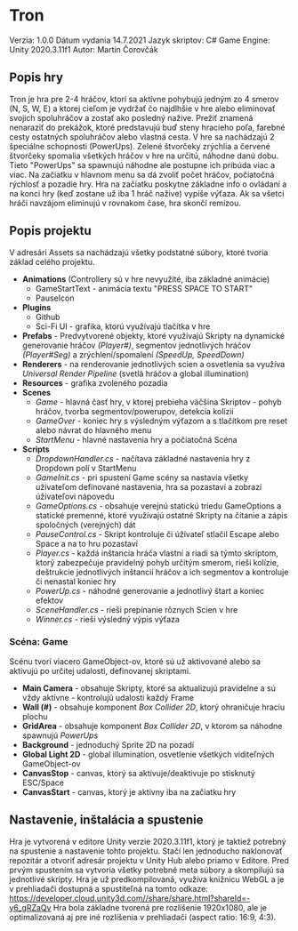 # Tron
Verzia: 1.0.0
Dátum vydania 14.7.2021
Jazyk skriptov: C#
Game Engine: Unity 2020.3.11f1
Autor: Martin Čorovčák

## Popis hry
Tron je hra pre 2-4 hráčov, ktorí sa aktívne pohybujú jedným zo 4 smerov (N, S, W, E) a ktorej cieľom je vydržať čo najdlhšie v hre alebo eliminovať svojich spoluhráčov a zostať ako posledný nažive.
Prežiť znamená nenaraziť do prekážok, ktoré predstavujú buď steny hracieho poľa, farebné cesty ostatných spoluhráčov alebo vlastná cesta. 
V hre sa nachádzajú 2 špeciálne schopnosti (PowerUps). Zelené štvorčeky zrýchlia a červené štvorčeky spomalia všetkých hráčov v hre na určitú, náhodne danú dobu. Tieto "PowerUps" sa spawnujú náhodne ale postupne ich pribúda viac a viac.
Na začiatku v hlavnom menu sa dá zvoliť počet hráčov, počiatočná rýchlosť a pozadie hry. Hra na začiatku poskytne základne info o ovládaní a na konci hry (keď zostane už iba 1 hráč nažive) vypíše výťaza. Ak sa všetci hráči navzájom eliminujú v rovnakom čase, hra skončí remízou.

## Popis projektu
V adresári Assets sa nachádzajú všetky podstatné súbory, ktoré tvoria základ celého projektu.

- **Animations** (Controllery sú v hre nevyužité, iba základné animácie)
    - GameStartText - animácia textu "PRESS SPACE TO START"
    - PauseIcon
- **Plugins**
    - Github
    - Sci-Fi UI - grafika, ktorú využívajú tlačítka v hre
- **Prefabs** - Predvytvorené objekty, ktoré využívajú Skripty na dynamické generovanie hráčov *(Player#)*, segmentov jednotlivých hráčov *(Player#Seg)* a zrýchlení/spomalení *(SpeedUp, SpeedDown)*
- **Renderers** - na renderovanie jednotlivých scien a osvetlenia sa využíva *Universal Render Pipeline* (svetlá hráčov a global illumination)
- **Resources** - grafika zvoleného pozadia
- **Scenes**
    - *Game* - hlavná časť hry, v ktorej prebieha väčšina Skriptov - pohyb hráčov, tvorba segmentov/powerupov, detekcia kolízií
    - *GameOver* - koniec hry s výsledným výťazom a s tlačítkom pre reset alebo návrat do hlavného menu
    - *StartMenu* - hlavné nastavenia hry a počiatočná Scéna
- **Scripts**
    - *DropdownHandler.cs* - načítava základné nastavenia hry z Dropdown polí v StartMenu
    - *GameInit.cs* - pri spustení Game scény sa nastavia všetky užívateľom definované nastavenia, hra sa pozastaví a zobrazí úžívateľovi nápovedu
    - *GameOptions.cs* - obsahuje verejnú statickú triedu GameOptions a statické premenné, ktoré využívajú ostatné Skripty na čítanie a zápis spoločných (verejných) dát
    - *PauseControl.cs* - Skript kontroluje či úžívateľ stlačil Escape alebo Space a na to hru pozastaví
    - *Player.cs* - každá inštancia hráča vlastní a riadi sa týmto skriptom, ktorý zabezpečuje pravidelný pohyb určitým smerom, rieši kolízie, deštrukcie jednotlivých inštancií hráčov a ich segmentov a kontroluje či nenastal koniec hry
    - *PowerUp.cs* - náhodné generovanie a jednotlivý štart a koniec efektov
    - *SceneHandler.cs* - rieši prepínanie rôznych Scien v hre
    - *Winner.cs* - rieši výsledný výpis výťaza

### Scéna: Game
Scénu tvorí viacero GameObject-ov, ktoré sú už aktivované alebo sa aktivujú po určitej udalosti, definovanej skriptami.

- **Main Camera** - obsahuje Skripty, ktoré sa aktualizujú pravidelne a sú vždy aktívne - kontrolujú udalosti každý Frame
- **Wall (#)** - obsahuje komponent *Box Collider 2D*, ktorý ohraničuje hraciu plochu
- **GridArea** - obsahuje komponent *Box Collider 2D*, v ktorom sa náhodne spawnujú *PowerUps*
- **Background** - jednoduchý Sprite 2D na pozadí
- **Global Light 2D** - global illumination, osvetlenie všetkých viditeľných GameObject-ov
- **CanvasStop** - canvas, ktorý sa aktivuje/deaktivuje po stisknutý ESC/Space
- **CanvasStart** - canvas, ktorý je aktívny iba na začiatku hry

## Nastavenie, inštalácia a spustenie
Hra je vytvorená v editore Unity verzie 2020.3.11f1, ktorý je taktiež potrebný na spustenie a nastavenie tohto projektu. Stačí len jednoducho naklonovať repozitár a otvoriť adresár projektu v Unity Hub alebo priamo v Editore. Pred prvým spustením sa vytvoria všetky potrebné meta súbory a skompilujú sa jednotlivé skripty.
Hra je už predkompilovaná, využíva knižnicu WebGL a je v prehliadači dostupná a spustiteľná na tomto odkaze:
<https://developer.cloud.unity3d.com//share/share.html?shareId=-y6_gRZaQv>
Hra bola základne tvorená pre rozlíšenie 1920x1080, ale je optimalizovaná aj pre iné rozlíšenia v prehliadači (aspect ratio: 16:9, 4:3).
